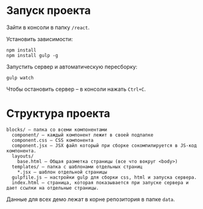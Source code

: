 # Запуск проекта

Зайти в консоли в папку `/react`.

Установить зависимости:

    npm install
    npm install gulp -g

Запустить сервер и автоматическую пересборку:

    gulp watch

Чтобы остановить сервер – в консоли нажать `Ctrl+C`.

# Структура проекта

    blocks/ – папка со всеми компонентами
      component/ – каждый компонент лежит в своей подпапке
      component.css – CSS компонента
      component.jsx – JSX файл который при сборке сокомпилируется в JS-код компонента.
      layouts/
        base.html – Общая разметка страницы (все что вокруг <body>)
      templates/ – папка с шаблонами отдельных страниц
        *.jsx – шаблон отдельной страницы
      gulpfile.js – настройки gulp для сборки css, html и запуска сервера.
      index.html – страница, которая показывается при запуске сервера и дает ссылки на отдельные страницы.

Данные для всех демо лежат в корне репозитория в папке `data`.
